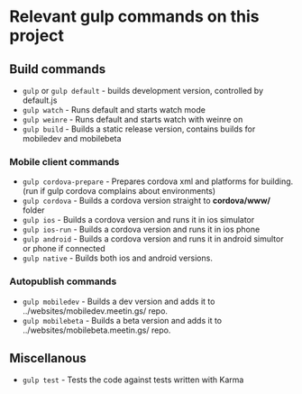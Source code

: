 Relevant gulp commands on this project
======================================

## Build commands
* `gulp` or `gulp default` - builds development version, controlled by default.js
* `gulp watch` - Runs default and starts watch mode
* `gulp weinre` - Runs default and starts watch with weinre on
* `gulp build` - Builds a static release version, contains builds for mobiledev and mobilebeta

### Mobile client commands
* `gulp cordova-prepare` - Prepares cordova xml and platforms for building. (run if gulp cordova complains about environments)
* `gulp cordova` - Builds a cordova version straight to **cordova/www/** folder
* `gulp ios` - Builds a cordova version and runs it in ios simulator
* `gulp ios-run` - Builds a cordova version and runs it in ios phone
* `gulp android` - Builds a cordova version and runs it in android simultor or phone if connected
* `gulp native` - Builds both ios and android versions.

### Autopublish commands
* `gulp mobiledev` - Builds a dev version and adds it to ../websites/mobiledev.meetin.gs/ repo.
* `gulp mobilebeta` - Builds a beta version and adds it to ../websites/mobilebeta.meetin.gs/ repo.

## Miscellanous
* `gulp test` - Tests the code against tests written with Karma
